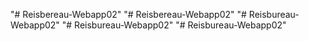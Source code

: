 "# Reisbereau-Webapp02" 
"# Reisbereau-Webapp02" 
"# Reisbureau-Webapp02" 
"# Reisbureau-Webapp02" 
"# Reisbureau-Webapp02" 
